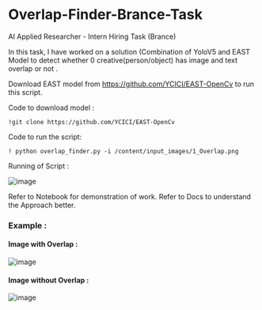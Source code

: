# Overlap-Finder-Brance-Task
AI Applied Researcher - Intern Hiring Task  (Brance) 

In this task, I have worked on a solution (Combination of YoloV5 and EAST Model to detect whether 0 creative(person/object) has image and text overlap or
not .

Download EAST model from https://github.com/YCICI/EAST-OpenCv to run this script.

Code to download model :
```
!git clone https://github.com/YCICI/EAST-OpenCv
```

Code to run the script:
```
! python overlap_finder.py -i /content/input_images/1_Overlap.png
```

Running of Script :

![image](https://github.com/Sooryak12/overlap-finder-brance-task/assets/55055042/b0e0a783-3fd1-454d-8b9d-6bce5daa566e)


Refer to  Notebook for demonstration of work.
Refer to Docs to understand the Approach better.

### Example : 

#### Image with Overlap : 
![image](https://github.com/Sooryak12/overlap-finder-brance-task/assets/55055042/a640f883-4f88-4864-a6cf-6fab9b1991ee)


#### Image without Overlap :

![image](https://github.com/Sooryak12/overlap-finder-brance-task/assets/55055042/93e9c71d-1f59-40c6-ad8d-ddd0efe68fb9)
